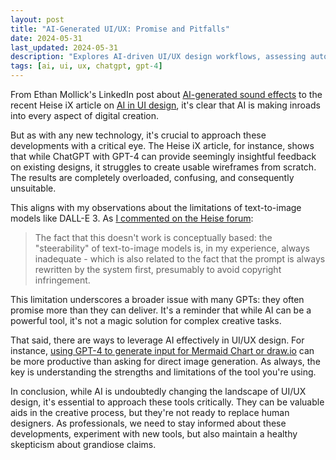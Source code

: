 ```yaml
---
layout: post
title: "AI-Generated UI/UX: Promise and Pitfalls"
date: 2024-05-31
last_updated: 2024-05-31
description: "Explores AI-driven UI/UX design workflows, assessing automated layout generation, style adaptation, and user testing enhancements."
tags: [ai, ui, ux, chatgpt, gpt-4]
---
```


From Ethan Mollick's LinkedIn post about [AI-generated sound effects](https://www.linkedin.com/posts/emollick_weve-seen-music-and-voices-but-now-you-ugcPost-7202406198426370049-YnHf?utm_source=share&utm_medium=member_desktop) to the recent Heise iX article on [AI in UI design](https://www.heise.de/hintergrund/Webdesign-Wie-kuenstliche-Intelligenz-UI-und-UX-Gestaltung-veraendert-9710706.html?seite=all), it's clear that AI is making inroads into every aspect of digital creation.

But as with any new technology, it's crucial to approach these developments with a critical eye. The Heise iX article, for instance, shows that while ChatGPT with GPT-4 can provide seemingly insightful feedback on existing designs, it struggles to create usable wireframes from scratch. The results are completely overloaded, confusing, and consequently unsuitable.

This aligns with my observations about the limitations of text-to-image models like DALL-E 3. As [I commented on the Heise forum](https://www.heise.de/forum/heise-online/Kommentare/Webdesign-Wie-kuenstliche-Intelligenz-UI-und-UX-Gestaltung-veraendert/Dall-E/posting-43982710/show/):

> The fact that this doesn't work is conceptually based: the "steerability" of text-to-image models is, in my experience, always inadequate - which is also related to the fact that the prompt is always rewritten by the system first, presumably to avoid copyright infringement.

This limitation underscores a broader issue with many GPTs: they often promise more than they can deliver. It's a reminder that while AI can be a powerful tool, it's not a magic solution for complex creative tasks.

That said, there are ways to leverage AI effectively in UI/UX design. For instance, [using GPT-4 to generate input for Mermaid Chart or draw.io](https://www.linkedin.com/feed/update/urn:li:ugcPost:7202406198426370049?commentUrn=urn%3Ali%3Acomment%3A%28ugcPost%3A7202406198426370049%2C7202443963935457280%29&replyUrn=urn%3Ali%3Acomment%3A%28ugcPost%3A7202406198426370049%2C7203151211867336706%29&dashCommentUrn=urn%3Ali%3Afsd_comment%3A%287202443963935457280%2Curn%3Ali%3AugcPost%3A7202406198426370049%29&dashReplyUrn=urn%3Ali%3Afsd_comment%3A%287203151211867336706%2Curn%3Ali%3AugcPost%3A7202406198426370049%29) can be more productive than asking for direct image generation. As always, the key is understanding the strengths and limitations of the tool you're using.

In conclusion, while AI is undoubtedly changing the landscape of UI/UX design, it's essential to approach these tools critically. They can be valuable aids in the creative process, but they're not ready to replace human designers. As professionals, we need to stay informed about these developments, experiment with new tools, but also maintain a healthy skepticism about grandiose claims.